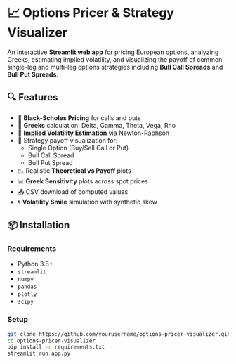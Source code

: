 # 📈 Options Pricer & Strategy Visualizer

An interactive **Streamlit web app** for pricing European options, analyzing Greeks, estimating implied volatility, and visualizing the payoff of common single-leg and multi-leg options strategies including **Bull Call Spreads** and **Bull Put Spreads**.

## 🔍 Features

- 🧠 **Black-Scholes Pricing** for calls and puts  
- 🧮 **Greeks** calculation: Delta, Gamma, Theta, Vega, Rho  
- 🎯 **Implied Volatility Estimation** via Newton-Raphson  
- 💸 Strategy payoff visualization for:
  - Single Option (Buy/Sell Call or Put)
  - Bull Call Spread
  - Bull Put Spread
- 📉 Realistic **Theoretical vs Payoff** plots  
- 📊 **Greek Sensitivity** plots across spot prices  
- 📤 CSV download of computed values  
- 🌀 **Volatility Smile** simulation with synthetic skew  


## 📦 Installation

### Requirements

- Python 3.8+
- `streamlit`
- `numpy`
- `pandas`
- `plotly`
- `scipy`

### Setup

```bash
git clone https://github.com/yourusername/options-pricer-visualizer.git
cd options-pricer-visualizer
pip install -r requirements.txt
streamlit run app.py
